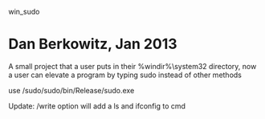 win_sudo

Dan Berkowitz, Jan 2013
========

A small project that a user puts in their %windir%\system32 directory, now a user can elevate a program by typing sudo instead of other methods

use /sudo/sudo/bin/Release/sudo.exe

Update:
/write option will add a ls and ifconfig to cmd
